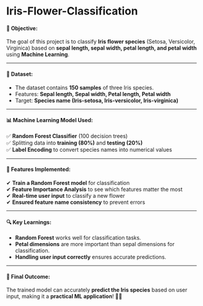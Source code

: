 # Iris-Flower-Classification

#### **📌 Objective:**  
The goal of this project is to classify **Iris flower species** (Setosa, Versicolor, Virginica) based on **sepal length, sepal width, petal length, and petal width** using **Machine Learning**.  

---

#### **📂 Dataset:**  
- The dataset contains **150 samples** of three Iris species.  
- Features: **Sepal length, Sepal width, Petal length, Petal width**  
- Target: **Species name (Iris-setosa, Iris-versicolor, Iris-virginica)**  

---

#### **📊 Machine Learning Model Used:**  
✅ **Random Forest Classifier** (100 decision trees)  
✅ Splitting data into **training (80%)** and **testing (20%)**  
✅ **Label Encoding** to convert species names into numerical values  

---

#### **📌 Features Implemented:**  
✔ **Train a Random Forest model** for classification  
✔ **Feature Importance Analysis** to see which features matter the most  
✔ **Real-time user input** to classify a new flower  
✔ **Ensured feature name consistency** to prevent errors  

---

#### **🔍 Key Learnings:**  
- **Random Forest** works well for classification tasks.  
- **Petal dimensions** are more important than sepal dimensions for classification.  
- **Handling user input correctly** ensures accurate predictions.  

---

#### **🚀 Final Outcome:**  
The trained model can accurately **predict the Iris species** based on user input, making it a **practical ML application**! 🎯🌸  

